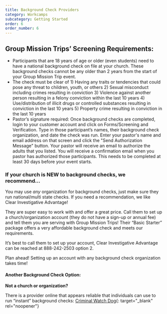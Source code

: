 ```yaml
---
title: Background Check Providers
category: Workcamps
subcategory: Getting Started
order: 6
order_number: 6
---
```


## Group Mission Trips’ Screening Requirements:&nbsp;

* Participants that are 18 years of age or older (even students) need to have a national background check on file at your church. These background checks cannot be any older than 2 years from the start of your Group Mission Trip event.
* The check must be clear of 1) Having any traits or tendencies that could pose any threat to children, youth, or others 2) Sexual misconduct including crimes resulting in conviction 3) Violence against another person resulting in a felony conviction within the last 10 years 4) Use/distribution of illicit drugs or controlled substances resulting in conviction in the last 10 years 5) Property crime resulting in conviction in the last 10 years
* Pastor’s signature required: Once background checks are completed, login to your customer account and click on Forms/Screening and Verification. Type in those participant’s names, their background check organization, and date the check was run. Enter your pastor's name and email address on that screen and click the "Send Authorization Message" button. Your pastor will receive an email to authorize the adults that you listed. You will receive a confirmation email when you pastor has authorized those participants. This needs to be completed at least 30 days before your event starts.

### If your church is NEW to background checks, we recommend…&nbsp;

You may use *any* organization for background checks, just make sure they run national/multi state checks. If you need a recommendation, we like Clear Investigative Advantage\!&nbsp;

They are super easy to work with and offer a great price. Call them to set up a church/organization account (they do not have a sign-up or annual fee) and tell them you are serving with Group Mission Trips\! Their “Basic Starter” package offers a very affordable background check and meets our requirements.&nbsp;

It’s best to call them to set up your account, Clear Investigative Advantage can be reached at 888-242-2503 option 2.&nbsp;

Plan ahead\! Setting up an account with any background check organization takes time\!&nbsp;

#### Another Background Check Option:

**Not a church or organization?&nbsp;**

There is a provider online that appears reliable that individuals can use to run “instant” background checks: [Criminal Watch Dog](https://www.criminalwatchdog.com/){: target="_blank" rel="noopener"}
